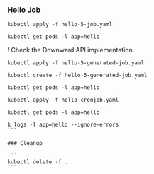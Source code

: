 
### Hello Job

```
kubectl apply -f hello-5-job.yaml
```

```
kubectl get pods -l app=hello
```

! Check the Downward API implementation

```
kubectl apply -f hello-5-generated-job.yaml
```

```
kubectl create -f hello-5-generated-job.yaml
```

```
kubectl get pods -l app=hello
```

```
kubectl apply -f hello-cronjob.yaml
```

```
kubectl get pods -l app=hello
```

````
k logs -l app=hello --ignore-errors
```

### Cleanup

```
kubectl delete -f .
```